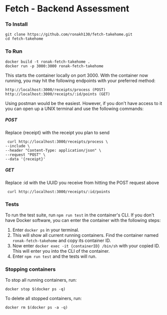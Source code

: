 # Fetch - Backend Assessment

### To Install
```
git clone https://github.com/ronakh130/fetch-takehome.git
cd fetch-takehome
```

### To Run
```
docker build -t ronak-fetch-takehome .
docker run -p 3000:3000 ronak-fetch-takehome
```
This starts the container locally on port 3000.
With the container now running, you may hit the following endpoints with your preferred method:
```
http://localhost:3000/receipts/process (POST)
http://localhost:3000/receipts/:id/points (GET)
```
Using postman would be the easiest. However, if you don't have access to it you can open up a UNIX terminal and use the following commands:

##### POST
Replace {receipt} with the receipt you plan to send
```
 curl http://localhost:3000/receipts/process \
--include \
--header "Content-Type: application/json" \
--request "POST" \
--data '{receipt}'
```

##### GET 
Replace :id with the UUID you receive from hitting the POST request above
```
 curl http://localhost:3000/receipts/:id/points
```

### Tests
To run the test suite, run ```npm run test``` in the container's CLI.
If you don't have Docker software, you can enter the container with the following steps:

1. Enter ```docker ps``` in your terminal.
2. This will show all current running containers. Find the container named ```ronak-fetch-takehome``` and copy its container ID.
3. Now enter ```docker exec -it {containerID} /bin/sh``` with your copied ID. This will enter you into the CLI of the container.
4. Enter ```npm run test``` and the tests will run.

### Stopping containers
To stop all running containers, run:

```docker stop $(docker ps -q)```

To delete all stopped containers, run:

```docker rm $(docker ps -a -q)```
